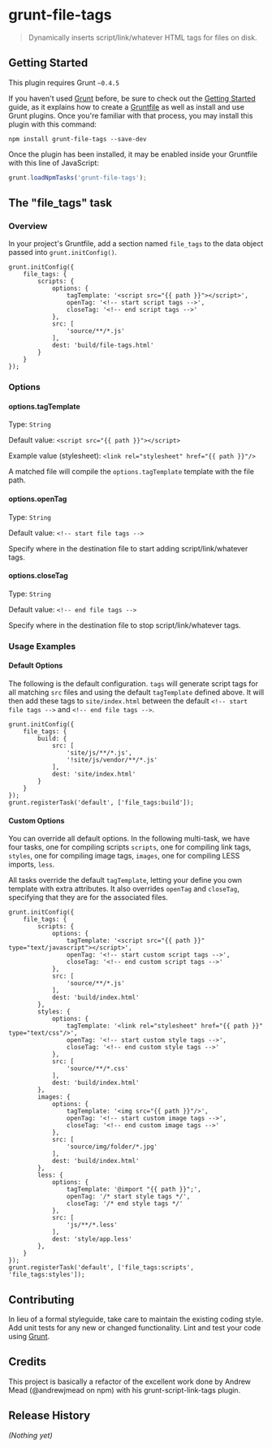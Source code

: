 # grunt-file-tags

> Dynamically inserts script/link/whatever HTML tags for files on disk.

## Getting Started
This plugin requires Grunt `~0.4.5`

If you haven't used [Grunt](http://gruntjs.com/) before, be sure to check out the [Getting Started](http://gruntjs.com/getting-started) guide, as it explains how to create a [Gruntfile](http://gruntjs.com/sample-gruntfile) as well as install and use Grunt plugins. Once you're familiar with that process, you may install this plugin with this command:

```shell
npm install grunt-file-tags --save-dev
```

Once the plugin has been installed, it may be enabled inside your Gruntfile with this line of JavaScript:

```js
grunt.loadNpmTasks('grunt-file-tags');
```

## The "file_tags" task

### Overview
In your project's Gruntfile, add a section named `file_tags` to the data object passed into `grunt.initConfig()`.

	grunt.initConfig({
		file_tags: {
            scripts: {
                options: {
                    tagTemplate: '<script src="{{ path }}"></script>',
                    openTag: '<!-- start script tags -->',
                    closeTag: '<!-- end script tags -->'
                },
                src: [
                    'source/**/*.js'
                ],
                dest: 'build/file-tags.html'
            }
        }
	});

### Options

#### options.tagTemplate

Type: `String`

Default value: `<script src="{{ path }}"></script>`

Example value (stylesheet): `<link rel="stylesheet" href="{{ path }}"/>`

A matched file will compile the `options.tagTemplate` template with the file path.

#### options.openTag
Type: `String`

Default value: `<!-- start file tags -->`

Specify where in the destination file to start adding script/link/whatever tags.

#### options.closeTag
Type: `String`

Default value: `<!-- end file tags -->`

Specify where in the destination file to stop script/link/whatever tags.

### Usage Examples

#### Default Options

The following is the default configuration. `tags` will generate script tags for all matching `src` files and using the default `tagTemplate` defined above. It will then add these tags to `site/index.html` between the default `<!-- start file tags -->` and `<!-- end file tags -->`.

	grunt.initConfig({
		file_tags: {
		    build: {
		        src: [
		            'site/js/**/*.js',
		            '!site/js/vendor/**/*.js'
		        ],
		        dest: 'site/index.html'
		    }
		}
	});
	grunt.registerTask('default', ['file_tags:build']);

#### Custom Options

You can override all default options. In the following multi-task, we have four tasks, one for compiling scripts `scripts`, one for compiling link tags, `styles`, one for compiling image tags, `images`, one for compiling LESS imports, `less`.

All tasks override the default `tagTemplate`, letting your define you own template with extra attributes. It also overrides `openTag` and `closeTag`, specifying that they are for the associated files.

	grunt.initConfig({
		file_tags: {
            scripts: {
                options: {
                    tagTemplate: '<script src="{{ path }}" type="text/javascript"></script>',
                    openTag: '<!-- start custom script tags -->',
                    closeTag: '<!-- end custom script tags -->'
                },
                src: [
                    'source/**/*.js'
                ],
                dest: 'build/index.html'
            },
            styles: {
                options: {
                    tagTemplate: '<link rel="stylesheet" href="{{ path }}" type="text/css"/>',
                    openTag: '<!-- start custom style tags -->',
                    closeTag: '<!-- end custom style tags -->'
                },
                src: [
                    'source/**/*.css'
                ],
                dest: 'build/index.html'
            },
            images: {
                options: {
                    tagTemplate: '<img src="{{ path }}"/>',
                    openTag: '<!-- start custom image tags -->',
                    closeTag: '<!-- end custom image tags -->'
                },
                src: [
                    'source/img/folder/*.jpg'
                ],
                dest: 'build/index.html'
            },
            less: {
                options: {
                    tagTemplate: '@import "{{ path }}";',
                    openTag: '/* start style tags */',
                    closeTag: '/* end style tags */'
                },
                src: [
                    'js/**/*.less'
                ],
                dest: 'style/app.less'
            },
        }
	});
	grunt.registerTask('default', ['file_tags:scripts', 'file_tags:styles']);

## Contributing
In lieu of a formal styleguide, take care to maintain the existing coding style. Add unit tests for any new or changed functionality. Lint and test your code using [Grunt](http://gruntjs.com/).

## Credits
This project is basically a refactor of the excellent work done by Andrew Mead (@andrewjmead on npm) with his grunt-script-link-tags plugin.

## Release History
_(Nothing yet)_

